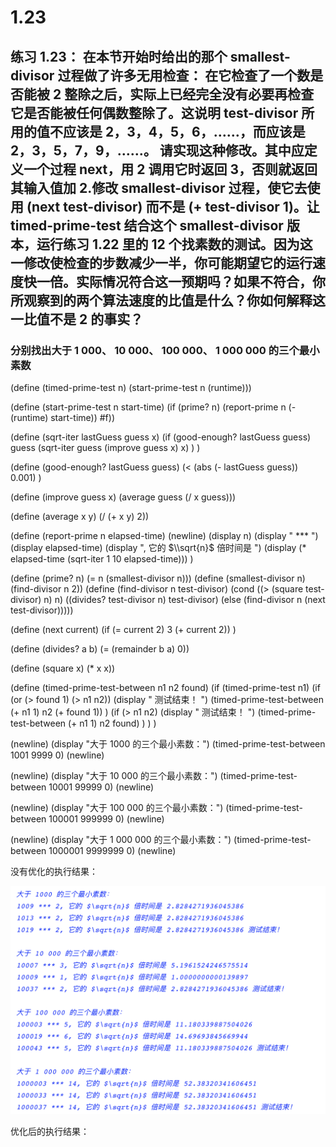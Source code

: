 # 1.23

## 练习 1.23： 在本节开始时给出的那个 smallest-divisor 过程做了许多无用检查： 在它检查了一个数是否能被 2 整除之后，实际上已经完全没有必要再检查它是否能被任何偶数整除了。这说明 test-divisor 所用的值不应该是 2，3，4，5，6，……，而应该是 2，3，5，7，9，……。 请实现这种修改。其中应定义一个过程 next，用 2 调用它时返回 3，否则就返回其输入值加 2.修改 smallest-divisor 过程，使它去使用 (next test-divisor) 而不是 (+ test-divisor 1)。让 timed-prime-test 结合这个 smallest-divisor 版本，运行练习 1.22 里的 12 个找素数的测试。因为这一修改使检查的步数减少一半，你可能期望它的运行速度快一倍。实际情况符合这一预期吗？如果不符合，你所观察到的两个算法速度的比值是什么？你如何解释这一比值不是 2 的事实？

<link rel="stylesheet" type="text/css" href="../../coding-js/deps/codemirror/lib/codemirror.css" />
<link rel="stylesheet" type="text/css" href="../../coding-js/coding.css" />
<link rel="stylesheet" type="text/css" href="../../coding-js/base.css" />

<script src="../../coding-js/deps/codemirror/lib/codemirror.js"></script>
<script src="../../coding-js/deps/jquery.min.js"></script>
<script src="../../coding-js/coding.js"> </script>

<script src="../../coding-js/deps/codemirror/mode/scheme/scheme.js"></script>

<script>
  c = new CodingJS('../../coding-js/');
</script>

### 分别找出大于 1 000、 10 000、 100 000、 1 000 000 的三个最小素数

<div id="scheme-plus-2">
(define (timed-prime-test n)
    (start-prime-test n (runtime)))

(define (start-prime-test n start-time)
    (if (prime? n)
        (report-prime n (- (runtime) start-time)) #f))

(define (sqrt-iter lastGuess guess x)
    (if (good-enough? lastGuess guess)
        guess
        (sqrt-iter guess (improve guess x) x)
    )
)

(define (good-enough? lastGuess guess)
    (< (abs (- lastGuess guess)) 0.001)
)

(define (improve guess x)
       (average guess (/ x guess)))

(define (average x y)
  (/ (+ x y) 2))

(define (report-prime n elapsed-time)
    (newline)
    (display n)
    (display " *** ")
    (display elapsed-time)
    (display ", 它的 $\\sqrt{n}$ 倍时间是 ")
    (display (* elapsed-time (sqrt-iter 1 10 elapsed-time)))
)

(define (prime? n)
    (= n (smallest-divisor n)))
(define (smallest-divisor n)
    (find-divisor n 2))
(define (find-divisor n test-divisor)
    (cond ((> (square test-divisor) n) n)
        ((divides? test-divisor n) test-divisor)
        (else (find-divisor n (next test-divisor)))))

(define (next current)
    (if (= current 2) 3 (+ current 2))
)

(define (divides? a b)
    (= (remainder b a) 0))

(define (square x) (* x x))

(define (timed-prime-test-between n1 n2 found)
    (if (timed-prime-test n1)
        (if (or (> found 1) (> n1 n2))
            (display " 测试结束！ ")
            (timed-prime-test-between (+ n1 1) n2 (+ found 1))
        )
        (if (> n1 n2)
            (display " 测试结束！ ")
            (timed-prime-test-between (+ n1 1) n2 found)
        )
    )
)

(newline)
(display "大于 1000 的三个最小素数：")
(timed-prime-test-between 1001 9999 0)
(newline)

(newline)
(display "大于 10 000 的三个最小素数：")
(timed-prime-test-between 10001 99999 0)
(newline)

(newline)
(display "大于 100 000 的三个最小素数：")
(timed-prime-test-between 100001 999999 0)
(newline)

(newline)
(display "大于 1 000 000 的三个最小素数：")
(timed-prime-test-between 1000001 9999999 0)
(newline)
</div>

<script>
    c.prompt("scheme-plus-2");
</script>

没有优化的执行结果：

![](./1.22.png)

优化后的执行结果：


